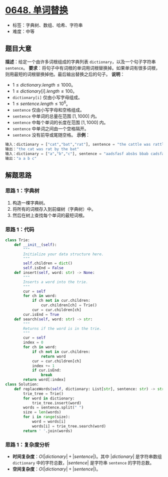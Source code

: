 # [0648. 单词替换](https://leetcode.cn/problems/replace-words/)
- 标签：字典树、数组、哈希、字符串
- 难度：中等
## 题目大意
**描述**：给定一个由许多词根组成的字典列表 `dictionary`，以及一个句子字符串 `sentence`。
**要求**：将句子中有词根的单词用词根替换掉。如果单词有很多词根，则用最短的词根替换掉他。最后输出替换之后的句子。
**说明**：
- $1 \le dictionary.length \le 1000$。
- $1 \le dictionary[i].length \le 100$。
- `dictionary[i]` 仅由小写字母组成。
- $1 \le sentence.length \le 10^6$。
- `sentence` 仅由小写字母和空格组成。
- `sentence` 中单词的总量在范围 $[1, 1000]$ 内。
- `sentence` 中每个单词的长度在范围 $[1, 1000]$ 内。
- `sentence` 中单词之间由一个空格隔开。
- `sentence` 没有前导或尾随空格。
**示例**：
```python
输入：dictionary = ["cat","bat","rat"], sentence = "the cattle was rattled by the battery"
输出："the cat was rat by the bat"
输入：dictionary = ["a","b","c"], sentence = "aadsfasf absbs bbab cadsfafs"
输出："a a b c"
```
## 解题思路
### 思路 1：字典树
1. 构造一棵字典树。
2. 将所有的词根存入到前缀树（字典树）中。
3. 然后在树上查找每个单词的最短词根。
### 思路 1：代码
```python
class Trie:
    def __init__(self):
        """
        Initialize your data structure here.
        """
        self.children = dict()
        self.isEnd = False
    def insert(self, word: str) -> None:
        """
        Inserts a word into the trie.
        """
        cur = self
        for ch in word:
            if ch not in cur.children:
                cur.children[ch] = Trie()
            cur = cur.children[ch]
        cur.isEnd = True
    def search(self, word: str) -> str:
        """
        Returns if the word is in the trie.
        """
        cur = self
        index = 0
        for ch in word:
            if ch not in cur.children:
                return word
            cur = cur.children[ch]
            index += 1
            if cur.isEnd:
                break
        return word[:index]
class Solution:
    def replaceWords(self, dictionary: List[str], sentence: str) -> str:
        trie_tree = Trie()
        for word in dictionary:
            trie_tree.insert(word)
        words = sentence.split(" ")
        size = len(words)
        for i in range(size):
            word = words[i]
            words[i] = trie_tree.search(word)
        return ' '.join(words)
```
### 思路 1：复杂度分析
- **时间复杂度**：$O(|dictionary| + |sentence|)$。其中 $|dictionary|$ 是字符串数组 `dictionary` 中的字符总数，$|sentence|$ 是字符串 `sentence` 的字符总数。
- **空间复杂度**：$O(|dictionary| + |sentence|)$。